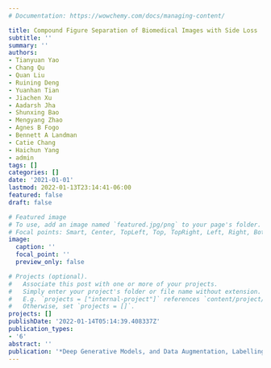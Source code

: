 ```yaml
---
# Documentation: https://wowchemy.com/docs/managing-content/

title: Compound Figure Separation of Biomedical Images with Side Loss
subtitle: ''
summary: ''
authors:
- Tianyuan Yao
- Chang Qu
- Quan Liu
- Ruining Deng
- Yuanhan Tian
- Jiachen Xu
- Aadarsh Jha
- Shunxing Bao
- Mengyang Zhao
- Agnes B Fogo
- Bennett A Landman
- Catie Chang
- Haichun Yang
- admin
tags: []
categories: []
date: '2021-01-01'
lastmod: 2022-01-13T23:14:41-06:00
featured: false
draft: false

# Featured image
# To use, add an image named `featured.jpg/png` to your page's folder.
# Focal points: Smart, Center, TopLeft, Top, TopRight, Left, Right, BottomLeft, Bottom, BottomRight.
image:
  caption: ''
  focal_point: ''
  preview_only: false

# Projects (optional).
#   Associate this post with one or more of your projects.
#   Simply enter your project's folder or file name without extension.
#   E.g. `projects = ["internal-project"]` references `content/project/deep-learning/index.md`.
#   Otherwise, set `projects = []`.
projects: []
publishDate: '2022-01-14T05:14:39.408337Z'
publication_types:
- '6'
abstract: ''
publication: '*Deep Generative Models, and Data Augmentation, Labelling, and Imperfections*'
---
```

